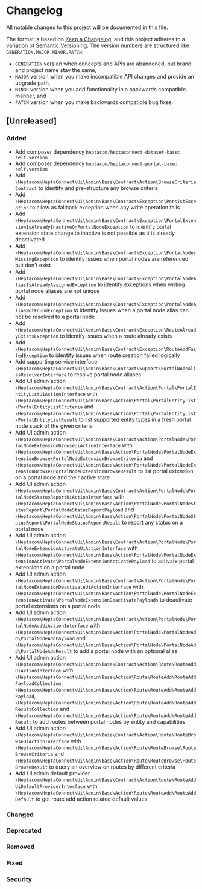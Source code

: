 # Changelog

All notable changes to this project will be documented in this file.

The format is based on [Keep a Changelog](https://keepachangelog.com/en/1.0.0/),
and this project adheres to a variation of [Semantic Versioning](https://semver.org/spec/v2.0.0.html).
The version numbers are structured like `GENERATION.MAJOR.MINOR.PATCH`:

* `GENERATION` version when concepts and APIs are abandoned, but brand and project name stay the same,
* `MAJOR` version when you make incompatible API changes and provide an upgrade path,
* `MINOR` version when you add functionality in a backwards compatible manner, and
* `PATCH` version when you make backwards compatible bug fixes.

## [Unreleased]

### Added

- Add composer dependency `heptacom/heptaconnect-dataset-base: self.version`
- Add composer dependency `heptacom/heptaconnect-portal-base: self.version`
- Add `\Heptacom\HeptaConnect\Ui\Admin\Base\Contract\Action\BrowseCriteriaContract` to identify and pre-structure any browse criteria
- Add `\Heptacom\HeptaConnect\Ui\Admin\Base\Contract\Exception\PersistException` to allow as fallback exception when any write operation fails
- Add `\Heptacom\HeptaConnect\Ui\Admin\Base\Contract\Exception\PortalExtensionIsAlreadyInactiveOnPortalNodeException` to identify portal extension state change to inactive is not possible as it is already deactivated
- Add `\Heptacom\HeptaConnect\Ui\Admin\Base\Contract\Exception\PortalNodesMissingException` to identify issues when portal nodes are referenced but don't exist
- Add `\Heptacom\HeptaConnect\Ui\Admin\Base\Contract\Exception\PortalNodeAliasIsAlreadyAssignedException` to identify exceptions when writing portal node aliases are not unique
- Add `\Heptacom\HeptaConnect\Ui\Admin\Base\Contract\Exception\PortalNodeAliasNotFoundException` to identify issues when a portal node alias can not be resolved to a portal node
- Add `\Heptacom\HeptaConnect\Ui\Admin\Base\Contract\Exception\RouteAlreadyExistsException` to identify issues when a route already exists
- Add `\Heptacom\HeptaConnect\Ui\Admin\Base\Contract\Exception\RouteAddFailedException` to identify issues when route creation failed logically
- Add supporting service interface `\Heptacom\HeptaConnect\Ui\Admin\Base\Contract\Support\PortalNodeAliasResolverInterface` to resolve portal node aliases
- Add UI admin action `\Heptacom\HeptaConnect\Ui\Admin\Base\Contract\Action\Portal\PortalEntityListUiActionInterface` with `\Heptacom\HeptaConnect\Ui\Admin\Base\Action\Portal\PortalEntityList\PortalEntityListCriteria` and `\Heptacom\HeptaConnect\Ui\Admin\Base\Action\Portal\PortalEntityList\PortalEntityListResult` to list supported entity types in a fresh portal node stack of the given criteria
- Add UI admin action `\Heptacom\HeptaConnect\Ui\Admin\Base\Contract\Action\PortalNode\PortalNodeExtensionBrowseUiActionInterface` with `\Heptacom\HeptaConnect\Ui\Admin\Base\Action\PortalNode\PortalNodeExtensionBrowse\PortalNodeExtensionBrowseCriteria` and `\Heptacom\HeptaConnect\Ui\Admin\Base\Action\PortalNode\PortalNodeExtensionBrowse\PortalNodeExtensionBrowseResult` to list portal extension on a portal node and their active state
- Add UI admin action `\Heptacom\HeptaConnect\Ui\Admin\Base\Contract\Action\PortalNode\PortalNodeStatusReportUiActionInterface` with `\Heptacom\HeptaConnect\Ui\Admin\Base\Action\PortalNode\PortalNodeStatusReport\PortalNodeStatusReportPayload` and `\Heptacom\HeptaConnect\Ui\Admin\Base\Action\PortalNode\PortalNodeStatusReport\PortalNodeStatusReportResult` to report any status on a portal node
- Add UI admin action `\Heptacom\HeptaConnect\Ui\Admin\Base\Contract\Action\PortalNode\PortalNodeExtensionActivateUiActionInterface` with `\Heptacom\HeptaConnect\Ui\Admin\Base\Action\PortalNode\PortalNodeExtensionActivate\PortalNodeExtensionActivatePayload` to activate portal extensions on a portal node
- Add UI admin action `\Heptacom\HeptaConnect\Ui\Admin\Base\Contract\Action\PortalNode\PortalNodeExtensionDeactivateUiActionInterface` with `\Heptacom\HeptaConnect\Ui\Admin\Base\Action\PortalNode\PortalNodeExtensionActivate\PortalNodeExtensionDeactivatePayloads` to deactivate portal extensions on a portal node
- Add UI admin action `\Heptacom\HeptaConnect\Ui\Admin\Base\Contract\Action\PortalNode\PortalNodeAddUiActionInterface` with `\Heptacom\HeptaConnect\Ui\Admin\Base\Action\PortalNode\PortalNodeAdd\PortalNodeAddPayload` and `\Heptacom\HeptaConnect\Ui\Admin\Base\Action\PortalNode\PortalNodeAdd\PortalNodeAddResult` to add a portal node with an optional alias
- Add UI admin action `\Heptacom\HeptaConnect\Ui\Admin\Base\Contract\Action\Route\RouteAddUiActionInterface` with `\Heptacom\HeptaConnect\Ui\Admin\Base\Action\Route\RouteAdd\RouteAddPayloadCollection`, `\Heptacom\HeptaConnect\Ui\Admin\Base\Action\Route\RouteAdd\RouteAddPayload`, `\Heptacom\HeptaConnect\Ui\Admin\Base\Action\Route\RouteAdd\RouteAddResultCollection` and `\Heptacom\HeptaConnect\Ui\Admin\Base\Action\Route\RouteAdd\RouteAddResult` to add routes between portal nodes by entity and capabilities
- Add UI admin action `\Heptacom\HeptaConnect\Ui\Admin\Base\Contract\Action\Route\RouteBrowseUiActionInterface` with `\Heptacom\HeptaConnect\Ui\Admin\Base\Action\Route\RouteBrowse\RouteBrowseCriteria` and `\Heptacom\HeptaConnect\Ui\Admin\Base\Action\Route\RouteBrowse\RouteBrowseResult` to query an overview on routes by different criteria
- Add UI admin default provider `\Heptacom\HeptaConnect\Ui\Admin\Base\Contract\Action\Route\RouteAddUiDefaultProviderInterface` with `\Heptacom\HeptaConnect\Ui\Admin\Base\Action\Route\RouteAdd\RouteAddDefault` to get route add action related default values

### Changed

### Deprecated

### Removed

### Fixed

### Security

